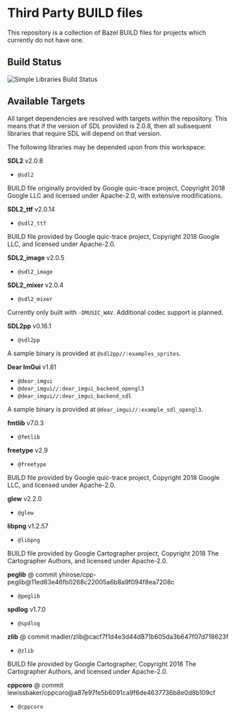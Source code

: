 # Third Party BUILD files

This repository is a collection of Bazel BUILD files for projects which
currently do not have one.

## Build Status

![Simple Libraries Build Status](https://github.com/warriorstar-orion/third_party_buildfiles/actions/workflows/main.yml/badge.svg)

## Available Targets

All target dependencies are resolved with targets within the repository. This
means that if the version of SDL provided is 2.0.8, then all subsequent
libraries that require SDL will depend on that version.

The following libraries may be depended upon from this workspace:

**SDL2** v2.0.8 

- `@sdl2`

BUILD file originally provided by Google quic-trace project, Copyright 2018
Google LLC and licensed under Apache-2.0, with extensive modifications.

**SDL2_ttf** v2.0.14

- `@sdl2_ttf`

BUILD file provided by Google quic-trace project, Copyright 2018 Google LLC,
and licensed under Apache-2.0.

**SDL2_image** v2.0.5

- `@sdl2_image`

**SDL2_mixer** v2.0.4

- `@sdl2_mixer`

Currently only built with `-DMUSIC_WAV`. Additional codec support is planned.

**SDL2pp** v0.16.1

- `@sdl2pp`

A sample binary is provided at `@sdl2pp//:examples_sprites`.

**Dear ImGui** v1.81

- `@dear_imgui`
- `@dear_imgui//:dear_imgui_backend_opengl3`
- `@dear_imgui//:dear_imgui_backend_sdl`

A sample binary is provided at `@dear_imgui//:example_sdl_opengl3`.

**fmtlib** v7.0.3

- `@fmtlib`

**freetype** v2.9

- `@freetype`

BUILD file provided by Google quic-trace project, Copyright 2018 Google LLC,
and licensed under Apache-2.0.

**glew** v2.2.0

- `@glew`

**libpng** v1.2.57

- `@libpng`

BUILD file provided by Google Cartographer project, Copyright 2018 The
Cartographer Authors, and licensed under Apache-2.0.

**peglib** @ commit yhirose/cpp-peglib@11ed83e46fb0268c22005a6b8a9f094f8ea7208c

- `@peglib`

**spdlog** v1.7.0

- `@spdlog`

**zlib** @ commit madler/zlib@cacf7f1d4e3d44d871b605da3b647f07d718623f

- `@zlib`

BUILD file provided by Google Cartographer, Copyright 2018 The Cartographer
Authors, and licensed under Apache-2.0.

**cppcoro** @ commit lewissbaker/cppcoro@a87e97fe5b6091ca9f6de4637736b8e0d8b109cf

- `@cppcoro`
